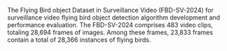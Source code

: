 The Flying Bird object Dataset in Surveillance Video (FBD-SV-2024) for surveillance video flying bird object detection algorithm development and performance evaluation.
The FBD-SV-2024 comprises 483 video clips, totaling 28,694 frames of images. Among these frames, 23,833 frames contain a total of 28,366 instances of flying birds.
